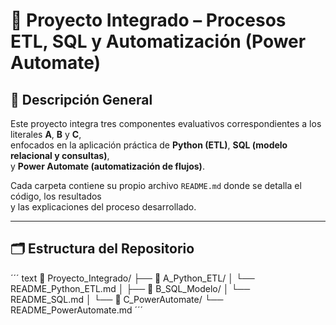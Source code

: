 # 🧠 Proyecto Integrado – Procesos ETL, SQL y Automatización (Power Automate)

## 📘 Descripción General

Este proyecto integra tres componentes evaluativos correspondientes a los literales **A**, **B** y **C**,  
enfocados en la aplicación práctica de **Python (ETL)**, **SQL (modelo relacional y consultas)**,  
y **Power Automate (automatización de flujos)**.

Cada carpeta contiene su propio archivo `README.md` donde se detalla el código, los resultados  
y las explicaciones del proceso desarrollado.

---


## 🗂️ Estructura del Repositorio

´´´ text
📁 Proyecto_Integrado/
├── 📁 A_Python_ETL/
│ └── README_Python_ETL.md
│
├── 📁 B_SQL_Modelo/
│ └── README_SQL.md
│
└── 📁 C_PowerAutomate/
└── README_PowerAutomate.md
´´´
